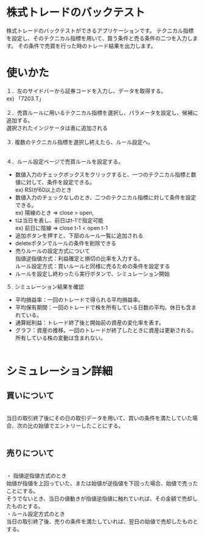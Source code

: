 # 株式トレードのバックテスト

株式トレードのバックテストができるアプリケーションです。
テクニカル指標を設定し、そのテクニカル指標を用いて、買う条件と売る条件の二つを入力します。
その条件で売買を行った時のトレード結果を出力します。

# 使いかた
１．左のサイドバーから証券コードを入力し、データを取得する。 <br>ex) 「7203.T」
<br><br>
２．売買ルールに用いるテクニカル指標を選択し、パラメータを設定し、候補に追加する。<br>
選択されたインジケータは表に追加される
<br><br>
３. 複数のテクニカル指標を選択し終えたら、ルール設定へ。
<br><br>

４．ルール設定ページで売買ルールを設定する。  
- 数値入力のチェックボックスをクリックすると、一つのテクニカル指標と数値に対して、条件を設定できる。  
ex) RSIが60以上のとき  
- 数値入力のチェックなしのとき、二つのテクニカル指標に対して条件を設定できる。  
ex) 陽線のとき ⇒ close > open, 
- tは当日を表し、前日はt-1で指定可能<br>
ex) 前日に陰線 ⇒ close t-1 < open t-1
- 追加ボタンを押すと、下部のルール一覧に追加される
- deleteボタンでルールの条件を削除できる
- 売りルールの設定方式について<br>
指値逆指値方式：利益確定と損切の比率を入力する。<br>
ルール設定方式：買いルールと同様に売るための条件を設定する
- ルールを設定し終わったら実行ボタンで、シミュレーション開始 

５. シミュレーション結果を確認
-  平均損益率：一回のトレードで得られる平均損益率。
- 平均保有期間：一回のトレードで株を所有している日数の平均。休日も含まれている。
- 通算総利益：トレード終了後と開始前の資産の変化率を表す。
- グラフ：資産の推移。一回のトレードが終了したときに資産は更新される。所有している株の変動は含まれない。
<br><br>


# シミュレーション詳細
## 買いについて
<br>
当日の取引終了後にその日の取引データを用いて、買いの条件を満たしていた場合、次の比の始値でエントリーしたことにする。<br><br>

## 売りについて
<br>
・ 指値逆指値方式のとき<br>
始値が指値を上回っていた、または始値が逆指値を下回った場合、始値で売ったことにする。<br>
そうでないとき、当日の値動きが指値逆指値に触れていれば、その金額で売却したものとする。<br>
・ルール設定方式のとき<br>
当日の取引終了後、売りの条件を満たしていれば、翌日の始値で売却したものとする。








